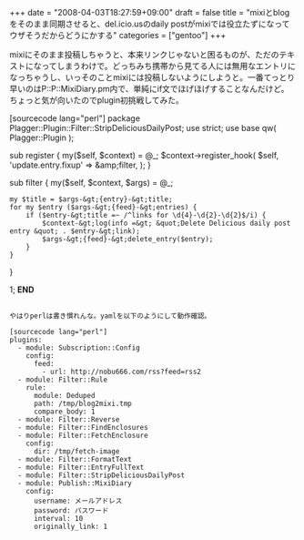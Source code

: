 +++
date = "2008-04-03T18:27:59+09:00"
draft = false
title = "mixiとblogをそのまま同期させると、del.icio.usのdaily postがmixiでは役立たずになってウザそうだからどうにかする"
categories = ["gentoo"]
+++

mixiにそのまま投稿しちゃうと、本来リンクじゃないと困るものが、ただのテキストになってしまうわけで。どっちみち携帯から見てる人には無用なエントリになっちゃうし、いっそのことmixiには投稿しないようにしようと。一番てっとり早いのはP::P::MixiDiary.pm内で、単純にif文でほげほげすることなんだけど。ちょっと気が向いたのでplugin初挑戦してみた。

[sourcecode lang="perl"]
package Plagger::Plugin::Filter::StripDeliciousDailyPost;
use strict;
use base qw( Plagger::Plugin );

sub register {
    my($self, $context) = @_;
    $context-&gt;register_hook(
        $self,
        'update.entry.fixup' =&gt; \&amp;filter,
    );
}

sub filter {
    my($self, $context, $args) = @_;

    my $title = $args-&gt;{entry}-&gt;title;
    for my $entry ($args-&gt;{feed}-&gt;entries) {
        if ($entry-&gt;title =~ /^links for \d{4}-\d{2}-\d{2}$/i) {
            $context-&gt;log(info =&gt; &quot;Delete Delicious daily post entry &quot; . $entry-&gt;link);
            $args-&gt;{feed}-&gt;delete_entry($entry);
        }
    }
}

1;
__END__
```

やはりperlは書き慣れんな。yamlを以下のようにして動作確認。

[sourcecode lang="perl"]
plugins:
  - module: Subscription::Config
    config:
      feed:
        - url: http://nobu666.com/rss?feed=rss2
  - module: Filter::Rule
    rule:
      module: Deduped
      path: /tmp/blog2mixi.tmp
      compare_body: 1
  - module: Filter::Reverse
  - module: Filter::FindEnclosures
  - module: Filter::FetchEnclosure
    config:
      dir: /tmp/fetch-image
  - module: Filter::FormatText
  - module: Filter::EntryFullText
  - module: Filter::StripDeliciousDailyPost
  - module: Publish::MixiDiary
    config:
      username: メールアドレス
      password: パスワード
      interval: 10
      originally_link: 1

```
